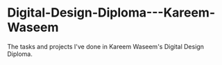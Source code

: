 # Digital-Design-Diploma---Kareem-Waseem
The tasks and projects I've done in Kareem Waseem's Digital Design Diploma.
